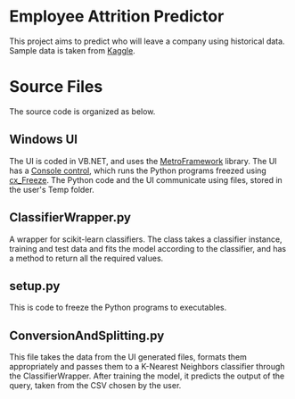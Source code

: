 # Employee Attrition Predictor
This project aims to predict who will leave a company using historical data. Sample data is taken from [Kaggle](https://www.kaggle.com/ludobenistant/hr-analytics).

# Source Files
The source code is organized as below.
## Windows UI
The UI is coded in VB.NET, and uses the [MetroFramework](https://thielj.github.io/MetroFramework) library. The UI has a [Console control](https://www.codeproject.com/Articles/335909/Embedding-a-Console-in-a-C-Application), which runs the Python programs freezed using [cx_Freeze](https://anthony-tuininga.github.io/cx_Freeze/). The Python code and the UI communicate using files, stored in the user's Temp folder.

## ClassifierWrapper.py
A wrapper for scikit-learn classifiers. The class takes a classifier instance, training and test data and fits the model according to the classifier, and has a method to return all the required values.

## setup.py
This is code to freeze the Python programs to executables.

## ConversionAndSplitting.py
This file takes the data from the UI generated files, formats them appropriately and passes them to a K-Nearest Neighbors classifier through the ClassifierWrapper. After training the model, it predicts the output of the query, taken from the CSV chosen by the user.
